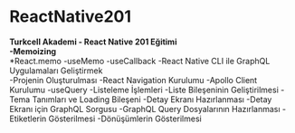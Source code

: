 # ReactNative201
<b>Turkcell Akademi - React Native 201 Eğitimi </b><br/>
   <b> -Memoizing </b><br/>
      *React.memo
      -useMemo
      -useCallback
    -React Native CLI ile GraphQL Uygulamaları Geliştirmek <br/>
      -Projenin Oluşturulması
      -React Navigation Kurulumu
      -Apollo Client Kurulumu
      -useQuery
      -Listeleme İşlemleri
      -Liste Bileşeninin Geliştirilmesi
      -Tema Tanımları ve Loading Bileşeni
      -Detay Ekranı Hazırlanması
      -Detay Ekranı için GraphQL Sorgusu
      -GraphQL Query Dosyalarının Hazırlanması
      -Etiketlerin Gösterilmesi
      -Dönüşümlerin Gösterilmesi

